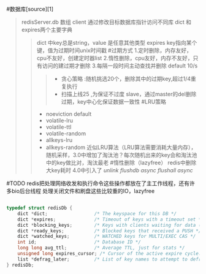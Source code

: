 #数据库[source][1]
>redisServer.db 数组
>client 通过修改目标数据库指针访问不同库
>dict 和expires两个主要字典
>>dict 中key总是string，value 是任意其他类型
>>expires key指向某个键，值为过期时间unix时间戳
>#过期方式
>>1.定时删除，内存友好，cpu不友好，创建定时器list
>>2.惰性删除，cpu友好，内存不友好，只有访问的建过期才删除
>>3.每隔一段时间主动查找并删除 default 10/s
>>> - 贪心策略 :随机挑选20个，删除其中的过期key,超过1/4重复执行
>>> - 扫描上线25 ,为保证不过度
>>>slave，通过master的del删除过期，key中心化保证数据一致性
>#LRU策略
>> - noeviction default
>> - volatile-lru
>> - volatile-ttl
>> - volatile-random
>> - allkeys-lru
>> - allkeys-random
>>近似LRU算法（LRU算法需要消耗大量内存），随机采样，3.0中增加了淘汰池？每次随机出来的key会和淘汰池中的key做比对，淘汰最老
>#惰性删除（lazyfree）
>>redis中删除大key耗时 4.0中引入了 *unlink* *flushdb async* *flushall async*

#TODO
redis把处理网络收发和执行命令这些操作都放在了主工作线程，还有许多bio后台线程
处理关闭文件和刷盘这些比较重的IO，lazyfree

```c

typedef struct redisDb {
    dict *dict;                 /* The keyspace for this DB */
    dict *expires;              /* Timeout of keys with a timeout set */
    dict *blocking_keys;        /* Keys with clients waiting for data (BLPOP)*/
    dict *ready_keys;           /* Blocked keys that received a PUSH */
    dict *watched_keys;         /* WATCHED keys for MULTI/EXEC CAS */
    int id;                     /* Database ID */
    long long avg_ttl;          /* Average TTL, just for stats */
    unsigned long expires_cursor; /* Cursor of the active expire cycle. */
    list *defrag_later;         /* List of key names to attempt to defrag one by one, gradually. */
} redisDb;

```
